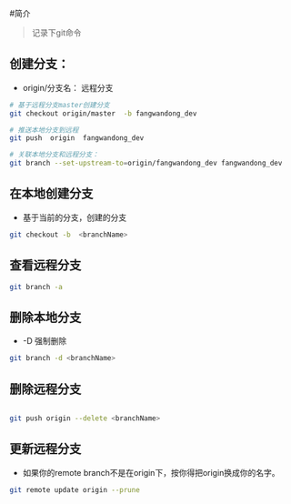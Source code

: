 #简介
> 记录下git命令


## 创建分支：
- origin/分支名： 远程分支

```bash
# 基于远程分支master创建分支
git checkout origin/master  -b fangwandong_dev

# 推送本地分支到远程
git push  origin  fangwandong_dev

# 关联本地分支和远程分支：
git branch --set-upstream-to=origin/fangwandong_dev fangwandong_dev

```

## 在本地创建分支
- 基于当前的分支，创建的分支

```bash
git checkout -b  <branchName>
```

## 查看远程分支

```bash 
git branch -a
```

## 删除本地分支
- -D 强制删除

```bash
git branch -d <branchName>
```

## 删除远程分支
```bash

git push origin --delete <branchName>

```

## 更新远程分支
- 如果你的remote branch不是在origin下，按你得把origin换成你的名字。

```bash
git remote update origin --prune

```

